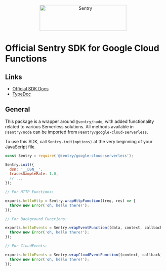 <p align="center">
  <a href="https://sentry.io/?utm_source=github&utm_medium=logo" target="_blank">
    <img src="https://sentry-brand.storage.googleapis.com/sentry-wordmark-dark-280x84.png" alt="Sentry" width="280" height="84">
  </a>
</p>

# Official Sentry SDK for Google Cloud Functions

## Links

- [Official SDK Docs](https://docs.sentry.io/)
- [TypeDoc](http://getsentry.github.io/sentry-javascript/)

## General

This package is a wrapper around `@sentry/node`, with added functionality related to various Serverless solutions. All
methods available in `@sentry/node` can be imported from `@sentry/google-cloud-serverless`.

To use this SDK, call `Sentry.init(options)` at the very beginning of your JavaScript file.

```javascript
const Sentry = require('@sentry/google-cloud-serverless');

Sentry.init({
  dsn: '__DSN__',
  tracesSampleRate: 1.0,
  // ...
});

// For HTTP Functions:

exports.helloHttp = Sentry.wrapHttpFunction((req, res) => {
  throw new Error('oh, hello there!');
});

// For Background Functions:

exports.helloEvents = Sentry.wrapEventFunction((data, context, callback) => {
  throw new Error('oh, hello there!');
});

// For CloudEvents:

exports.helloEvents = Sentry.wrapCloudEventFunction((context, callback) => {
  throw new Error('oh, hello there!');
});
```
